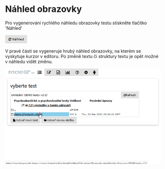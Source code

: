# Náhled obrazovky

Pro vygenerování rychlého náhledu obrazovky testu stiskněte tlačítko 'Náhled'&#x20;

![](<../.gitbook/assets/image (2) (1).png>)

V pravé části se vygeneruje hrubý náhled obrazovky, na kterém se vyskytuje kurzor v editoru. Po změně textu či struktury textu je opět možné v náhledu vidět změnu.

![](../.gitbook/assets/mz6ix9q3qx.gif)
